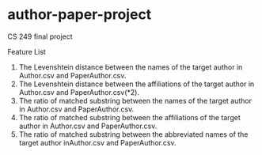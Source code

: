 # author-paper-project
CS 249 final project

Feature List
1. The Levenshtein distance between the names of the target author in Author.csv and PaperAuthor.csv.
2. The Levenshtein distance between the affiliations of the target author in Author.csv and PaperAuthor.csv(*2).
3. The ratio  of  matched  substring  between  the  names  of the target author in Author.csv and PaperAuthor.csv.
4. The ratio of matched substring between the affiliations of the target author in Author.csv and PaperAuthor.csv.
5. The ratio of matched substring between the abbreviated names of the target author inAuthor.csv and PaperAuthor.csv.